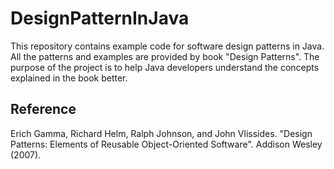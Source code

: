 # DesignPatternInJava
This repository contains example code for software design patterns in Java. All the patterns and examples are provided by book "Design Patterns". 
The purpose of the project is to help Java developers understand the concepts explained in the book better.

## Reference
Erich Gamma, Richard Helm, Ralph Johnson, and John Vlissides. "Design Patterns: Elements of Reusable Object-Oriented Software". Addison Wesley (2007).
